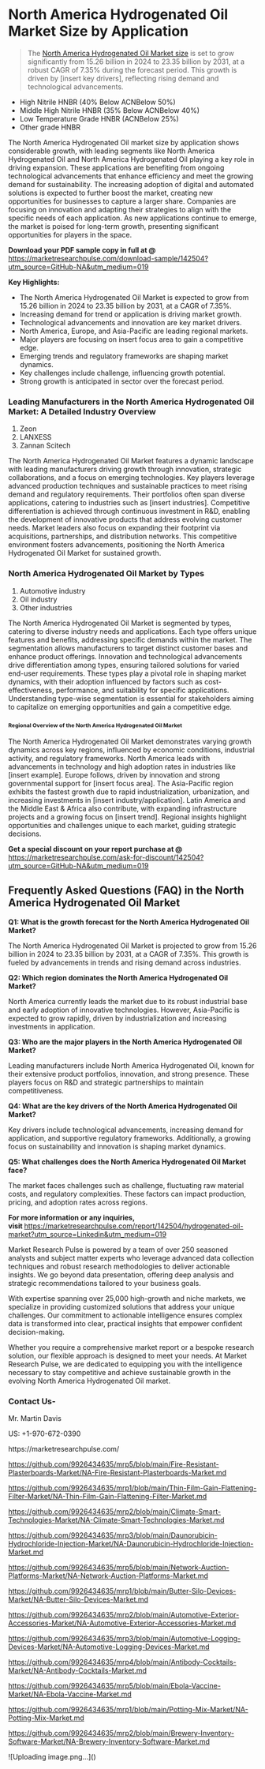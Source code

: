 <h1>North America Hydrogenated Oil Market&nbsp;Size by Application</h1><blockquote><p>The <a href="https://marketresearchpulse.com/download-sample/142504?utm_source=GitHub-NA&amp;utm_medium=019">North America Hydrogenated Oil Market size</a> is set to grow significantly from 15.26 billion in 2024 to 23.35 billion by 2031, at a robust CAGR of 7.35% during the forecast period. This growth is driven by [insert key drivers], reflecting rising demand and technological advancements.</p></blockquote><ul><li>High Nitrile HNBR (40% Below ACNBelow 50%) <li> Middle High Nitrile HNBR (35% Below ACNBelow 40%) <li> Low Temperature Grade HNBR (ACNBelow 25%) <li> Other grade HNBR</li></ul><p>The North America Hydrogenated Oil market size by application shows considerable growth, with leading segments like North America Hydrogenated Oil and North America Hydrogenated Oil playing a key role in driving expansion. These applications are benefiting from ongoing technological advancements that enhance efficiency and meet the growing demand for sustainability. The increasing adoption of digital and automated solutions is expected to further boost the market, creating new opportunities for businesses to capture a larger share. Companies are focusing on innovation and adapting their strategies to align with the specific needs of each application. As new applications continue to emerge, the market is poised for long-term growth, presenting significant opportunities for players in the space.</p><p><strong>Download your PDF sample copy in full at @ </strong><a href="https://marketresearchpulse.com/download-sample/142504?utm_source=GitHub-NA&amp;utm_medium=019">https://marketresearchpulse.com/download-sample/142504?utm_source=GitHub-NA&amp;utm_medium=019</a></p><p><strong>Key Highlights: </strong></p><ul><li>The North America Hydrogenated Oil Market is expected to grow from 15.26 billion in 2024 to 23.35 billion by 2031, at a CAGR of 7.35%.</li><li>Increasing demand for trend or application is driving market growth.</li><li>Technological advancements and innovation are key market drivers.</li><li>North America, Europe, and Asia-Pacific are leading regional markets.</li><li>Major players are focusing on insert focus area to gain a competitive edge.</li><li>Emerging trends and regulatory frameworks are shaping market dynamics.</li><li>Key challenges include challenge, influencing growth potential.</li><li>Strong growth is anticipated in sector over the forecast period.</li></ul><h3>Leading Manufacturers in the North America Hydrogenated Oil Market: A Detailed Industry Overview</h3><ol><li>Zeon</li><li>LANXESS</li><li>Zannan Scitech</li></ol><div class="flex max-w-full flex-col flex-grow"><div class="min-h-8 text-message flex w-full flex-col items-end gap-2 whitespace-normal break-words [.text-message+&amp;]:mt-5" dir="auto" data-message-author-role="assistant" data-message-id="fd8432e4-4910-450d-b182-61b7bfb0a01f" data-message-model-slug="gpt-4o"><div class="flex w-full flex-col gap-1 empty:hidden first:pt-[3px]"><div class="markdown prose w-full break-words dark:prose-invert light"><p>The North America Hydrogenated Oil Market features a dynamic landscape with leading manufacturers driving growth through innovation, strategic collaborations, and a focus on emerging technologies. Key players leverage advanced production techniques and sustainable practices to meet rising demand and regulatory requirements. Their portfolios often span diverse applications, catering to industries such as [insert industries]. Competitive differentiation is achieved through continuous investment in R&amp;D, enabling the development of innovative products that address evolving customer needs. Market leaders also focus on expanding their footprint via acquisitions, partnerships, and distribution networks. This competitive environment fosters advancements, positioning the North America Hydrogenated Oil Market for sustained growth.</p></div></div></div></div><h3>North America Hydrogenated Oil Market by Types</h3><ol><li>Automotive industry <li> Oil industry <li> Other industries</li></ol><div class="flex max-w-full flex-col flex-grow"><div class="min-h-8 text-message flex w-full flex-col items-end gap-2 whitespace-normal break-words [.text-message+&amp;]:mt-5" dir="auto" data-message-author-role="assistant" data-message-id="084470be-0bb7-4664-bddf-5156b4f41249" data-message-model-slug="gpt-4o-mini"><div class="flex w-full flex-col gap-1 empty:hidden first:pt-[3px]"><div class="markdown prose w-full break-words dark:prose-invert light"><p>The North America Hydrogenated Oil Market is segmented by types, catering to diverse industry needs and applications. Each type offers unique features and benefits, addressing specific demands within the market. The segmentation allows manufacturers to target distinct customer bases and enhance product offerings. Innovation and technological advancements drive differentiation among types, ensuring tailored solutions for varied end-user requirements. These types play a pivotal role in shaping market dynamics, with their adoption influenced by factors such as cost-effectiveness, performance, and suitability for specific applications. Understanding type-wise segmentation is essential for stakeholders aiming to capitalize on emerging opportunities and gain a competitive edge.</p></div></div></div></div><h3><span style="font-size: 11px;">Regional Overview of the North America Hydrogenated Oil Market</span></h3><div class="flex max-w-full flex-col flex-grow"><div class="min-h-8 text-message flex w-full flex-col items-end gap-2 whitespace-normal break-words [.text-message+&amp;]:mt-5" dir="auto" data-message-author-role="assistant" data-message-id="e9038762-ce64-4e30-91c9-9bd413514231" data-message-model-slug="gpt-4o-mini"><div class="flex w-full flex-col gap-1 empty:hidden first:pt-[3px]"><div class="markdown prose w-full break-words dark:prose-invert light"><p>The North America Hydrogenated Oil Market demonstrates varying growth dynamics across key regions, influenced by economic conditions, industrial activity, and regulatory frameworks. North America leads with advancements in technology and high adoption rates in industries like [insert example]. Europe follows, driven by innovation and strong governmental support for [insert focus area]. The Asia-Pacific region exhibits the fastest growth due to rapid industrialization, urbanization, and increasing investments in [insert industry/application]. Latin America and the Middle East &amp; Africa also contribute, with expanding infrastructure projects and a growing focus on [insert trend]. Regional insights highlight opportunities and challenges unique to each market, guiding strategic decisions.</p></div></div></div></div><p><strong>Get a special discount on your report purchase at @ </strong><a href="https://marketresearchpulse.com/ask-for-discount/142504?utm_source=GitHub-NA&amp;utm_medium=019">https://marketresearchpulse.com/ask-for-discount/142504?utm_source=GitHub-NA&amp;utm_medium=019</a></p><h2>Frequently Asked Questions (FAQ) in the North America Hydrogenated Oil Market</h2><p><strong>Q1: What is the growth forecast for the North America Hydrogenated Oil Market?</strong></p><p>The North America Hydrogenated Oil Market is projected to grow from 15.26 billion in 2024 to 23.35 billion by 2031, at a CAGR of 7.35%. This growth is fueled by advancements in trends and rising demand across industries.</p><p><strong>Q2: Which region dominates the North America Hydrogenated Oil Market?</strong></p><p>North America currently leads the market due to its robust industrial base and early adoption of innovative technologies. However, Asia-Pacific is expected to grow rapidly, driven by industrialization and increasing investments in application.</p><p><strong>Q3: Who are the major players in the North America Hydrogenated Oil Market?</strong></p><p>Leading manufacturers include North America Hydrogenated Oil, known for their extensive product portfolios, innovation, and strong presence. These players focus on R&amp;D and strategic partnerships to maintain competitiveness.</p><p><strong>Q4: What are the key drivers of the North America Hydrogenated Oil Market?</strong></p><p>Key drivers include technological advancements, increasing demand for application, and supportive regulatory frameworks. Additionally, a growing focus on sustainability and innovation is shaping market dynamics.</p><p><strong>Q5: What challenges does the North America Hydrogenated Oil Market face?</strong></p><p>The market faces challenges such as challenge, fluctuating raw material costs, and regulatory complexities. These factors can impact production, pricing, and adoption rates across regions.</p><p><strong>For more information or any inquiries, visit&nbsp;</strong><a href="https://marketresearchpulse.com/report/142504/hydrogenated-oil-market?utm_source=Linkedin&utm_medium=019">https://marketresearchpulse.com/report/142504/hydrogenated-oil-market?utm_source=Linkedin&utm_medium=019</a></p><p>Market Research Pulse is powered by a team of over 250 seasoned analysts and subject matter experts who leverage advanced data collection techniques and robust research methodologies to deliver actionable insights. We go beyond data presentation, offering deep analysis and strategic recommendations tailored to your business goals.</p><p>With expertise spanning over 25,000 high-growth and niche markets, we specialize in providing customized solutions that address your unique challenges. Our commitment to actionable intelligence ensures complex data is transformed into clear, practical insights that empower confident decision-making.</p><p>Whether you require a comprehensive market report or a bespoke research solution, our flexible approach is designed to meet your needs. At Market Research Pulse, we are dedicated to equipping you with the intelligence necessary to stay competitive and achieve sustainable growth in the evolving North America Hydrogenated Oil market.</p><h3><strong>Contact Us-</strong></h3><p>Mr. Martin Davis</p><p>US: +1-970-672-0390</p><p>https://marketresearchpulse.com/</p><p><a href="https://github.com/9926434635/mrp5/blob/main/Fire-Resistant-Plasterboards-Market/NA-Fire-Resistant-Plasterboards-Market.md">https://github.com/9926434635/mrp5/blob/main/Fire-Resistant-Plasterboards-Market/NA-Fire-Resistant-Plasterboards-Market.md</a></p><p><a href="https://github.com/9926434635/mrp1/blob/main/Thin-Film-Gain-Flattening-Filter-Market/NA-Thin-Film-Gain-Flattening-Filter-Market.md">https://github.com/9926434635/mrp1/blob/main/Thin-Film-Gain-Flattening-Filter-Market/NA-Thin-Film-Gain-Flattening-Filter-Market.md</a></p><p><a href="https://github.com/9926434635/mrp2/blob/main/Climate-Smart-Technologies-Market/NA-Climate-Smart-Technologies-Market.md">https://github.com/9926434635/mrp2/blob/main/Climate-Smart-Technologies-Market/NA-Climate-Smart-Technologies-Market.md</a></p><p><a href="https://github.com/9926434635/mrp3/blob/main/Daunorubicin-Hydrochloride-Injection-Market/NA-Daunorubicin-Hydrochloride-Injection-Market.md">https://github.com/9926434635/mrp3/blob/main/Daunorubicin-Hydrochloride-Injection-Market/NA-Daunorubicin-Hydrochloride-Injection-Market.md</a></p><p><a href="https://github.com/9926434635/mrp5/blob/main/Network-Auction-Platforms-Market/NA-Network-Auction-Platforms-Market.md">https://github.com/9926434635/mrp5/blob/main/Network-Auction-Platforms-Market/NA-Network-Auction-Platforms-Market.md</a></p><p><a href="https://github.com/9926434635/mrp1/blob/main/Butter-Silo-Devices-Market/NA-Butter-Silo-Devices-Market.md">https://github.com/9926434635/mrp1/blob/main/Butter-Silo-Devices-Market/NA-Butter-Silo-Devices-Market.md</a></p><p><a href="https://github.com/9926434635/mrp2/blob/main/Automotive-Exterior-Accessories-Market/NA-Automotive-Exterior-Accessories-Market.md">https://github.com/9926434635/mrp2/blob/main/Automotive-Exterior-Accessories-Market/NA-Automotive-Exterior-Accessories-Market.md</a></p><p><a href="https://github.com/9926434635/mrp3/blob/main/Automotive-Logging-Devices-Market/NA-Automotive-Logging-Devices-Market.md">https://github.com/9926434635/mrp3/blob/main/Automotive-Logging-Devices-Market/NA-Automotive-Logging-Devices-Market.md</a></p><p><a href="https://github.com/9926434635/mrp4/blob/main/Antibody-Cocktails-Market/NA-Antibody-Cocktails-Market.md">https://github.com/9926434635/mrp4/blob/main/Antibody-Cocktails-Market/NA-Antibody-Cocktails-Market.md</a></p><p><a href="https://github.com/9926434635/mrp5/blob/main/Ebola-Vaccine-Market/NA-Ebola-Vaccine-Market.md">https://github.com/9926434635/mrp5/blob/main/Ebola-Vaccine-Market/NA-Ebola-Vaccine-Market.md</a></p><p><a href="https://github.com/9926434635/mrp1/blob/main/Potting-Mix-Market/NA-Potting-Mix-Market.md">https://github.com/9926434635/mrp1/blob/main/Potting-Mix-Market/NA-Potting-Mix-Market.md</a></p><p><a href="https://github.com/9926434635/mrp2/blob/main/Brewery-Inventory-Software-Market/NA-Brewery-Inventory-Software-Market.md">https://github.com/9926434635/mrp2/blob/main/Brewery-Inventory-Software-Market/NA-Brewery-Inventory-Software-Market.md</a></p>
![Uploading image.png…]()
